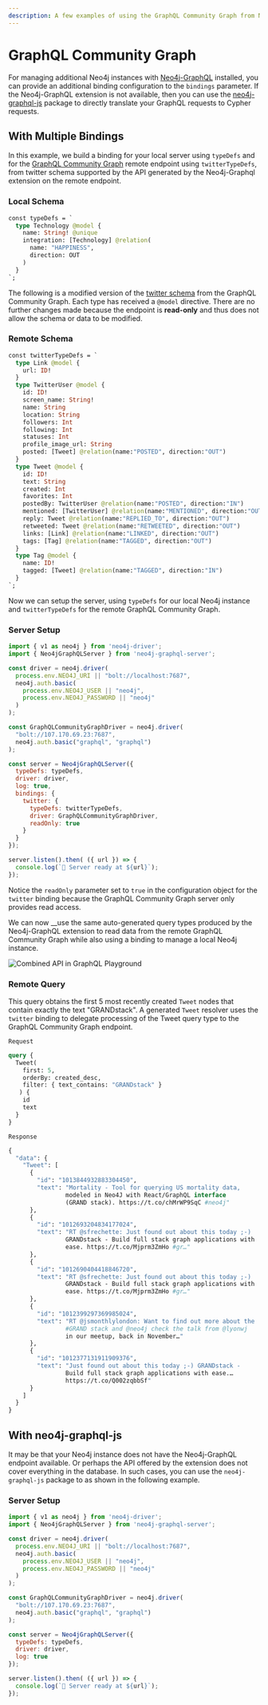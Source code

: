 ```yaml
---
description: A few examples of using the GraphQL Community Graph from Neo4j.
---
```


# GraphQL Community Graph

For managing additional Neo4j instances with [Neo4j-GraphQL](https://github.com/neo4j-graphql/neo4j-graphql) installed, you can provide an additional binding configuration to the `bindings` parameter. If the Neo4j-GraphQL extension is not available, then you can use the [neo4j-graphql-js](https://www.npmjs.com/package/neo4j-graphql-js) package to directly translate your GraphQL requests to Cypher requests. 

## With Multiple Bindings

In this example, we build a binding for your local server using `typeDefs` and for the [GraphQL Community Graph](http://graphql.communitygraph.org/) remote endpoint using `twitterTypeDefs`, from twitter schema supported by the API generated by the Neo4j-Graphql extension on the remote endpoint.

### Local Schema

```graphql
const typeDefs = `
  type Technology @model {
    name: String! @unique
    integration: [Technology] @relation(
      name: "HAPPINESS", 
      direction: OUT
    )
  }
`;
```

The following is a modified version of the [twitter schema](https://github.com/grand-stack/grand-stack-starter/blob/twitter/api/src/graphql-schema.js) from the GraphQL Community Graph. Each type has received a `@model` directive. There are no further changes made because the endpoint is **read-only** and thus does not allow the schema or data to be modified.

### Remote Schema

```graphql
const twitterTypeDefs = `
  type Link @model {
    url: ID!
  }
  type TwitterUser @model {
    id: ID!
    screen_name: String!
    name: String
    location: String
    followers: Int
    following: Int
    statuses: Int
    profile_image_url: String
    posted: [Tweet] @relation(name:"POSTED", direction:"OUT")
  }
  type Tweet @model {
    id: ID!
    text: String
    created: Int
    favorites: Int
    postedBy: TwitterUser @relation(name:"POSTED", direction:"IN")
    mentioned: [TwitterUser] @relation(name:"MENTIONED", direction:"OUT")
    reply: Tweet @relation(name:"REPLIED_TO", direction:"OUT")
    retweeted: Tweet @relation(name:"RETWEETED", direction:"OUT")
    links: [Link] @relation(name:"LINKED", direction:"OUT")
    tags: [Tag] @relation(name:"TAGGED", direction:"OUT")
  }
  type Tag @model {
    name: ID!
    tagged: [Tweet] @relation(name:"TAGGED", direction:"IN")
  }
`;
```

Now we can setup the server, using `typeDefs` for our local Neo4j instance and `twitterTypeDefs` for the remote GraphQL Community Graph.

### Server Setup

```javascript
import { v1 as neo4j } from 'neo4j-driver';
import { Neo4jGraphQLServer } from 'neo4j-graphql-server';

const driver = neo4j.driver(
  process.env.NEO4J_URI || "bolt://localhost:7687",
  neo4j.auth.basic(
    process.env.NEO4J_USER || "neo4j",
    process.env.NEO4J_PASSWORD || "neo4j"
  )
);

const GraphQLCommunityGraphDriver = neo4j.driver(
  "bolt://107.170.69.23:7687",
  neo4j.auth.basic("graphql", "graphql")
);

const server = Neo4jGraphQLServer({
  typeDefs: typeDefs,
  driver: driver,
  log: true,
  bindings: {
    twitter: {
      typeDefs: twitterTypeDefs,
      driver: GraphQLCommunityGraphDriver,
      readOnly: true
    }
  }
});

server.listen().then( ({ url }) => {
  console.log(`🚀 Server ready at ${url}`);
});

```

Notice the `readOnly` parameter set to `true` in the configuration object for the `twitter` binding because the GraphQL Community Graph server only provides read access. 

We can now __use the same auto-generated query types produced by the Neo4j-GraphQL extension to read data from the remote GraphQL Community Graph while also using a binding to manage a local Neo4j instance. 

![Combined API in GraphQL Playground](.gitbook/assets/twoschemaplayground.png)

### Remote Query

This query obtains the first 5 most recently created `Tweet` nodes that contain exactly the text "GRANDstack". A generated `Tweet` resolver uses the `twitter` binding to delegate processing of the Tweet query type to the GraphQL Community Graph endpoint. 

`Request`

```graphql
query {
  Tweet(
    first: 5, 
    orderBy: created_desc, 
    filter: { text_contains: "GRANDstack" }
   ) {
    id
    text
  }
}
```

`Response`

```graphql
{
  "data": {
    "Tweet": [
      {
        "id": "1013844932883304450",
        "text": "Mortality - Tool for querying US mortality data, 
                modeled in Neo4J with React/GraphQL interface 
                (GRAND stack). https://t.co/chMrWP9SqC #neo4j"
      },
      {
        "id": "1012693204834177024",
        "text": "RT @sfrechette: Just found out about this today ;-) 
                GRANDstack - Build full stack graph applications with
                ease. https://t.co/Mjprm3ZmHo #gr…"
      },
      {
        "id": "1012690404418846720",
        "text": "RT @sfrechette: Just found out about this today ;-) 
                GRANDstack - Build full stack graph applications with 
                ease. https://t.co/Mjprm3ZmHo #gr…"
      },
      {
        "id": "1012399297369985024",
        "text": "RT @jsmonthlylondon: Want to find out more about the 
                #GRAND stack and @neo4j check the talk from @lyonwj 
                in our meetup, back in November…"
      },
      {
        "id": "1012377131911909376",
        "text": "Just found out about this today ;-) GRANDstack - 
                Build full stack graph applications with ease.… 
                https://t.co/Q002zqbbSf"
      }
    ]
  }
}
```

## With neo4j-graphql-js

It may be that your Neo4j instance does not have the Neo4j-GraphQL endpoint available. Or perhaps the API offered by the extension does not cover everything in the database. In such cases, you can use the `neo4j-graphql-js` package to as shown in the following example.

### Server Setup

```javascript
import { v1 as neo4j } from 'neo4j-driver';
import { Neo4jGraphQLServer } from 'neo4j-graphql-server';

const driver = neo4j.driver(
  process.env.NEO4J_URI || "bolt://localhost:7687",
  neo4j.auth.basic(
    process.env.NEO4J_USER || "neo4j",
    process.env.NEO4J_PASSWORD || "neo4j"
  )
);

const GraphQLCommunityGraphDriver = neo4j.driver(
  "bolt://107.170.69.23:7687",
  neo4j.auth.basic("graphql", "graphql")
);

const server = Neo4jGraphQLServer({
  typeDefs: typeDefs,
  driver: driver,
  log: true
});

server.listen().then( ({ url }) => {
  console.log(`🚀 Server ready at ${url}`);
});
```







